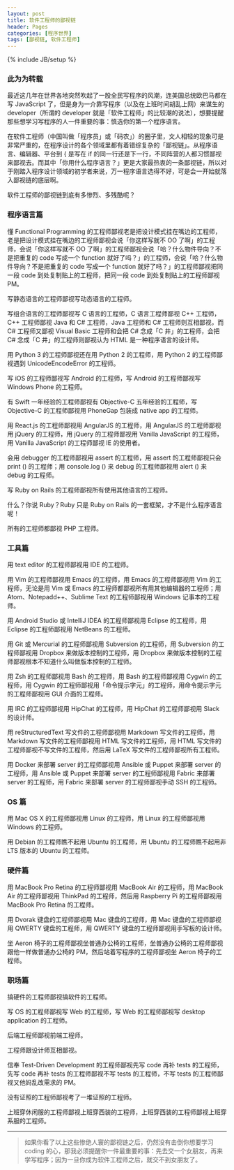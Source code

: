 ```yaml
---
layout: post
title: 软件工程师的鄙视链
header: Pages
categories: [程序世界]
tags: [鄙视链, 软件工程师]
---
```

{% include JB/setup %}

### 此为为转载

最近这几年在世界各地突然吹起了一股全民写程序的风潮，连美国总统欧巴马都在写 JavaScript 了，但是身为一介靠写程序（以及在上班时间胡乱上网）来谋生的 developer（所谓的 developer 就是「软件工程师」的比较潮的说法），想要提醒那些想学习写程序的人一件重要的事：慎选你的第一个程序语言。

在软件工程师（中国叫做「程序员」或「码农」）的圈子里，文人相轻的现象可是非常严重的，在程序设计的各个领域里都有着错综复杂的「鄙视链」。从程序语言、编辑器、平台到 { 是写在 if 的同一行还是下一行，不同阵营的人都习惯鄙视来鄙视去。而其中「你用什么程序语言？」更是大家最热衷的一条鄙视链，所以对于刚踏入程序设计领域的初学者来说，万一程序语言选得不好，可是会一开始就落入鄙视链的底层啊。

软件工程师的鄙视链到底有多惨烈、多残酷呢？

### 程序语言篇

懂 Functional Programming 的工程师鄙视老是把设计模式挂在嘴边的工程师，老是把设计模式挂在嘴边的工程师鄙视会说「你这样写就不 OO 了啊」的工程师，会说「你这样写就不 OO 了啊」的工程师鄙视会说「哈？什么物件导向？不是把重复的 code 写成一个 function 就好了吗？」的工程师，会说「哈？什么物件导向？不是把重复的 code 写成一个 function 就好了吗？」的工程师鄙视把同一段 code 到处复制贴上的工程师，把同一段 code 到处复制贴上的工程师鄙视 PM。

写静态语言的工程师鄙视写动态语言的工程师。

写组合语言的工程师鄙视写 C 语言的工程师，C 语言工程师鄙视 C++ 工程师，C++ 工程师鄙视 Java 和 C# 工程师，Java 工程师和 C# 工程师则互相鄙视，而 C# 工程师又鄙视 Visual Basic 工程师和会把 C# 念成「C 井」的工程师，会把 C# 念成「C 井」的工程师则鄙视认为 HTML 是一种程序语言的设计师。

用 Python 3 的工程师鄙视还在用 Python 2 的工程师，用 Python 2 的工程师鄙视遇到 UnicodeEncodeError 的工程师。

写 iOS 的工程师鄙视写 Android 的工程师，写 Android 的工程师鄙视写 Windows Phone 的工程师。

有 Swift 一年经验的工程师鄙视有 Objective-C 五年经验的工程师，写 Objective-C 的工程师鄙视用 PhoneGap 包装成 native app 的工程师。

用 React.js 的工程师鄙视用 AngularJS 的工程师，用 AngularJS 的工程师鄙视用 jQuery 的工程师，用 jQuery 的工程师鄙视用 Vanilla JavaScript 的工程师，用 Vanilla JavaScript 的工程师鄙视 IE 的使用者。

会用 debugger 的工程师鄙视用 assert 的工程师，用 assert 的工程师鄙视只会 print () 的工程师；用 console.log () 来 debug 的工程师鄙视用 alert () 来 debug 的工程师。

写 Ruby on Rails 的工程师鄙视所有使用其他语言的工程师。

什么？你说 Ruby？Ruby 只是 Ruby on Rails 的一套框架，才不是什么程序语言呢！

所有的工程师都鄙视 PHP 工程师。

### 工具篇

用 text editor 的工程师鄙视用 IDE 的工程师。

用 Vim 的工程师鄙视用 Emacs 的工程师，用 Emacs 的工程师鄙视用 Vim 的工程师，无论是用 Vim 或 Emacs 的工程师都鄙视所有用其他编辑器的工程师；用 Atom、Notepadd++、Sublime Text 的工程师鄙视用 Windows 记事本的工程师。

用 Android Studio 或 IntelliJ IDEA 的工程师鄙视用 Eclipse 的工程师，用 Eclipse 的工程师鄙视用 NetBeans 的工程师。

用 Git 或 Mercurial 的工程师鄙视用 Subversion 的工程师，用 Subversion 的工程师鄙视用 Dropbox 来做版本控制的工程师，用 Dropbox 来做版本控制的工程师鄙视根本不知道什么叫做版本控制的工程师。

用 Zsh 的工程师鄙视用 Bash 的工程师，用 Bash 的工程师鄙视用 Cygwin 的工程师，用 Cygwin 的工程师鄙视用「命令提示字元」的工程师，用命令提示字元的工程师鄙视用 GUI 介面的工程师。

用 IRC 的工程师鄙视用 HipChat 的工程师，用 HipChat 的工程师鄙视用 Slack 的设计师。

用 reStructuredText 写文件的工程师鄙视用 Markdown 写文件的工程师，用 Markdown 写文件的工程师鄙视用 HTML 写文件的工程师，用 HTML 写文件的工程师鄙视不写文件的工程师，然后用 LaTeX 写文件的工程师鄙视所有工程师。

用 Docker 来部署 server 的工程师鄙视用 Ansible 或 Puppet 来部署 server 的工程师，用 Ansible 或 Puppet 来部署 server 的工程师鄙视用 Fabric 来部署 server 的工程师，用 Fabric 来部署 server 的工程师鄙视手动 SSH 的工程师。

### OS 篇

用 Mac OS X 的工程师鄙视用 Linux 的工程师，用 Linux 的工程师鄙视用 Windows 的工程师。

用 Debian 的工程师瞧不起用 Ubuntu 的工程师，用 Ubuntu 的工程师瞧不起用非 LTS 版本的 Ubuntu 的工程师。

### 硬件篇

用 MacBook Pro Retina 的工程师鄙视用 MacBook Air 的工程师，用 MacBook Air 的工程师鄙视用 ThinkPad 的工程师，然后用 Raspberry Pi 的工程师鄙视用 MacBook Pro Retina 的工程师。

用 Dvorak 键盘的工程师鄙视用 Mac 键盘的工程师，用 Mac 键盘的工程师鄙视用 QWERTY 键盘的工程师，用 QWERTY 键盘的工程师鄙视用手写板的设计师。

坐 Aeron 椅子的工程师鄙视坐普通办公椅的工程师，坐普通办公椅的工程师鄙视跟他一样做普通办公椅的 PM，然后站着写程序的工程师鄙视坐 Aeron 椅子的工程师。

### 职场篇

搞硬件的工程师鄙视搞软件的工程师。

写 OS 的工程师鄙视写 Web 的工程师，写 Web 的工程师鄙视写 desktop application 的工程师。

后端工程师鄙视前端工程师。

工程师跟设计师互相鄙视。

信奉 Test-Driven Development 的工程师鄙视先写 code 再补 tests 的工程师，先写 code 再补 tests 的工程师鄙视不写 tests 的工程师，不写 tests 的工程师鄙视又他妈乱改需求的 PM。

没有证照的工程师鄙视考了一堆证照的工程师。

上班穿休闲服的工程师鄙视上班穿西装的工程师，上班穿西装的工程师鄙视上班穿系服的工程师。

----------

> 如果你看了以上这些惨绝人寰的鄙视链之后，仍然没有击倒你想要学习 coding 的心，那我必须提醒你一件最重要的事：先去交一个女朋友，再来学写程序；因为一旦你成为软件工程师之后，就交不到女朋友了。

